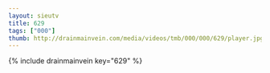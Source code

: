 ```yaml
--- 
layout: sieutv
title: 629
tags: ["000"]
thumb: http://drainmainvein.com/media/videos/tmb/000/000/629/player.jpg
---
```

{% include drainmainvein key="629" %} 
